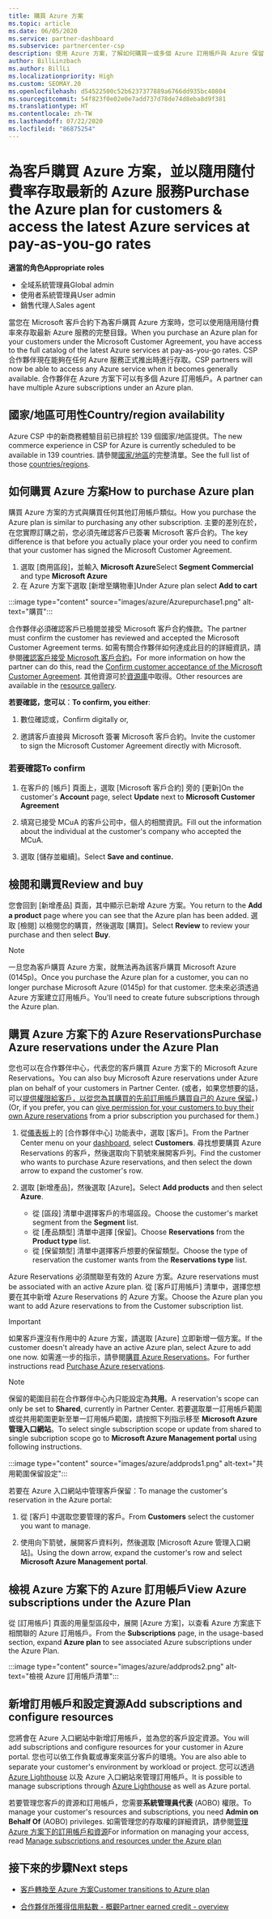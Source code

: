 ```yaml
---
title: 購買 Azure 方案
ms.topic: article
ms.date: 06/05/2020
ms.service: partner-dashboard
ms.subservice: partnercenter-csp
description: 使用 Azure 方案，了解如何購買一或多個 Azure 訂用帳戶與 Azure 保留，以設定資源及檢視或新增訂用帳戶。
author: BillLinzbach
ms.author: BillLi
ms.localizationpriority: High
ms.custom: SEOMAY.20
ms.openlocfilehash: d54522500c52b6237377889a6766dd935bc40804
ms.sourcegitcommit: 54f823f0e02e0e7add737d78de74d8eba8d9f381
ms.translationtype: HT
ms.contentlocale: zh-TW
ms.lasthandoff: 07/22/2020
ms.locfileid: "86875254"
---
```

# <a name="purchase-the-azure-plan-for-customers--access-the-latest-azure-services-at-pay-as-you-go-rates"></a><span data-ttu-id="d2781-103">為客戶購買 Azure 方案，並以隨用隨付費率存取最新的 Azure 服務</span><span class="sxs-lookup"><span data-stu-id="d2781-103">Purchase the Azure plan for customers & access the latest Azure services at pay-as-you-go rates</span></span>

<span data-ttu-id="d2781-104">**適當的角色**</span><span class="sxs-lookup"><span data-stu-id="d2781-104">**Appropriate roles**</span></span>
- <span data-ttu-id="d2781-105">全域系統管理員</span><span class="sxs-lookup"><span data-stu-id="d2781-105">Global admin</span></span>
- <span data-ttu-id="d2781-106">使用者系統管理員</span><span class="sxs-lookup"><span data-stu-id="d2781-106">User admin</span></span>
- <span data-ttu-id="d2781-107">銷售代理人</span><span class="sxs-lookup"><span data-stu-id="d2781-107">Sales agent</span></span>

<span data-ttu-id="d2781-108">當您在 Microsoft 客戶合約下為客戶購買 Azure 方案時，您可以使用隨用隨付費率來存取最新 Azure 服務的完整目錄。</span><span class="sxs-lookup"><span data-stu-id="d2781-108">When you purchase an Azure plan for your customers under the Microsoft Customer Agreement, you have access to the full catalog of the latest Azure services at pay-as-you-go rates.</span></span> <span data-ttu-id="d2781-109">CSP 合作夥伴現在能夠在任何 Azure 服務正式推出時進行存取。</span><span class="sxs-lookup"><span data-stu-id="d2781-109">CSP partners will now be able to access any Azure service when it becomes generally available.</span></span> <span data-ttu-id="d2781-110">合作夥伴在 Azure 方案下可以有多個 Azure 訂用帳戶。</span><span class="sxs-lookup"><span data-stu-id="d2781-110">A partner can have multiple Azure subscriptions under an Azure plan.</span></span> 

## <a name="countryregion-availability"></a><span data-ttu-id="d2781-111">國家/地區可用性</span><span class="sxs-lookup"><span data-stu-id="d2781-111">Country/region availability</span></span>
<span data-ttu-id="d2781-112">Azure CSP 中的新商務體驗目前已排程於 139 個國家/地區提供。</span><span class="sxs-lookup"><span data-stu-id="d2781-112">The new commerce experience in CSP for Azure is currently scheduled to be available in 139 countries.</span></span> <span data-ttu-id="d2781-113">請參閱[國家/地區](https://query.prod.cms.rt.microsoft.com/cms/api/am/binary/RE3QN0x)的完整清單。</span><span class="sxs-lookup"><span data-stu-id="d2781-113">See the full list of those [countries/regions](https://query.prod.cms.rt.microsoft.com/cms/api/am/binary/RE3QN0x).</span></span> 

## <a name="how-to-purchase-azure-plan"></a><span data-ttu-id="d2781-114">如何購買 Azure 方案</span><span class="sxs-lookup"><span data-stu-id="d2781-114">How to purchase Azure plan</span></span>

<span data-ttu-id="d2781-115">購買 Azure 方案的方式與購買任何其他訂用帳戶類似。</span><span class="sxs-lookup"><span data-stu-id="d2781-115">How you purchase the Azure plan is similar to purchasing any other subscription.</span></span> <span data-ttu-id="d2781-116">主要的差別在於，在您實際訂購之前，您必須先確認客戶已簽署 Microsoft 客戶合約。</span><span class="sxs-lookup"><span data-stu-id="d2781-116">The key difference is that before you actually place your order you need to confirm that your customer has signed the Microsoft Customer Agreement.</span></span>

1. <span data-ttu-id="d2781-117">選取 [商用區段]，並輸入 **Microsoft Azure**</span><span class="sxs-lookup"><span data-stu-id="d2781-117">Select **Segment Commercial** and type **Microsoft Azure**</span></span> 
2. <span data-ttu-id="d2781-118">在 Azure 方案下選取 [新增至購物車]</span><span class="sxs-lookup"><span data-stu-id="d2781-118">Under Azure plan select **Add to cart**</span></span>

:::image type="content" source="images/azure/Azurepurchase1.png" alt-text="購買":::

<span data-ttu-id="d2781-120">合作夥伴必須確認客戶已檢閱並接受 Microsoft 客戶合約條款。</span><span class="sxs-lookup"><span data-stu-id="d2781-120">The partner must confirm the customer has reviewed and accepted the Microsoft Customer Agreement terms.</span></span> <span data-ttu-id="d2781-121">如需有關合作夥伴如何達成此目的的詳細資訊，請參閱[確認客戶接受 Microsoft 客戶合約](https://docs.microsoft.com/partner-center/confirm-customer-agreement)。</span><span class="sxs-lookup"><span data-stu-id="d2781-121">For more information on how the partner can do this, read the [Confirm customer acceptance of the Microsoft Customer Agreement](https://docs.microsoft.com/partner-center/confirm-customer-agreement).</span></span> <span data-ttu-id="d2781-122">其他資源可於[資源庫](https://partner.microsoft.com/resources/collection/Microsoft-Customer-Agreement-in-the-CSP-program#/)中取得。</span><span class="sxs-lookup"><span data-stu-id="d2781-122">Other resources are available in the [resource gallery](https://partner.microsoft.com/resources/collection/Microsoft-Customer-Agreement-in-the-CSP-program#/).</span></span>

<span data-ttu-id="d2781-123">**若要確認，您可以**：</span><span class="sxs-lookup"><span data-stu-id="d2781-123">**To confirm, you either**:</span></span> 

1. <span data-ttu-id="d2781-124">數位確認或，</span><span class="sxs-lookup"><span data-stu-id="d2781-124">Confirm digitally or,</span></span>

2. <span data-ttu-id="d2781-125">邀請客戶直接與 Microsoft 簽署 Microsoft 客戶合約。</span><span class="sxs-lookup"><span data-stu-id="d2781-125">Invite the customer to sign the Microsoft Customer Agreement directly with Microsoft.</span></span> 

### <a name="to-confirm"></a><span data-ttu-id="d2781-126">若要確認</span><span class="sxs-lookup"><span data-stu-id="d2781-126">To confirm</span></span> 

1. <span data-ttu-id="d2781-127">在客戶的 [帳戶] 頁面上，選取 [Microsoft 客戶合約] 旁的 [更新]</span><span class="sxs-lookup"><span data-stu-id="d2781-127">On the customer's **Account** page, select **Update** next to **Microsoft Customer Agreement**</span></span>  

2. <span data-ttu-id="d2781-128">填寫已接受 MCuA 的客戶公司中，個人的相關資訊。</span><span class="sxs-lookup"><span data-stu-id="d2781-128">Fill out the information about the individual at the customer's company who accepted the MCuA.</span></span>

3. <span data-ttu-id="d2781-129">選取 [儲存並繼續]。</span><span class="sxs-lookup"><span data-stu-id="d2781-129">Select **Save and continue.**</span></span>  

## <a name="review-and-buy"></a><span data-ttu-id="d2781-130">檢閱和購買</span><span class="sxs-lookup"><span data-stu-id="d2781-130">Review and buy</span></span>

<span data-ttu-id="d2781-131">您會回到 [新增產品] 頁面，其中顯示已新增 Azure 方案。</span><span class="sxs-lookup"><span data-stu-id="d2781-131">You return to the **Add a product** page where you can see that the Azure plan has been added.</span></span> <span data-ttu-id="d2781-132">選取 [檢閱] 以檢閱您的購買，然後選取 [購買]。</span><span class="sxs-lookup"><span data-stu-id="d2781-132">Select **Review** to review your purchase and then select **Buy**.</span></span> 

>[!Note]
><span data-ttu-id="d2781-133">一旦您為客戶購買 Azure 方案，就無法再為該客戶購買 Microsoft Azure (0145p)。</span><span class="sxs-lookup"><span data-stu-id="d2781-133">Once you purchase the Azure plan for a customer, you can no longer purchase Microsoft Azure (0145p) for that customer.</span></span> <span data-ttu-id="d2781-134">您未來必須透過 Azure 方案建立訂用帳戶。</span><span class="sxs-lookup"><span data-stu-id="d2781-134">You'll need to create future subscriptions through the Azure plan.</span></span>

## <a name="purchase-azure-reservations-under-the-azure-plan"></a><span data-ttu-id="d2781-135">購買 Azure 方案下的 Azure Reservations</span><span class="sxs-lookup"><span data-stu-id="d2781-135">Purchase Azure reservations under the Azure Plan</span></span> 
  
<span data-ttu-id="d2781-136">您也可以在合作夥伴中心，代表您的客戶購買 Azure 方案下的 Microsoft Azure Reservations。</span><span class="sxs-lookup"><span data-stu-id="d2781-136">You can also buy Microsoft Azure reservations under Azure plan on behalf of your customers in Partner Center.</span></span> <span data-ttu-id="d2781-137">(或者，如果您想要的話，可以[提供權限給客戶，以從您為其購買的先前訂用帳戶購買自己的 Azure 保留](give-customers-permission.md)。)</span><span class="sxs-lookup"><span data-stu-id="d2781-137">(Or, if you prefer, you can [give permission for your customers to buy their own Azure reservations](give-customers-permission.md) from a prior subscription you purchased for them.)</span></span>

1. <span data-ttu-id="d2781-138">從[儀表板](https://partner.microsoft.com/dashboard/)上的 [合作夥伴中心] 功能表中，選取 [客戶]。</span><span class="sxs-lookup"><span data-stu-id="d2781-138">From the Partner Center menu on your [dashboard](https://partner.microsoft.com/dashboard/), select **Customers**.</span></span> <span data-ttu-id="d2781-139">尋找想要購買 Azure Reservations 的客戶，然後選取向下箭號來展開客戶列。</span><span class="sxs-lookup"><span data-stu-id="d2781-139">Find the customer who wants to purchase Azure reservations, and then select the down arrow to expand the customer's row.</span></span>

2. <span data-ttu-id="d2781-140">選取 [新增產品]，然後選取 [Azure]。</span><span class="sxs-lookup"><span data-stu-id="d2781-140">Select **Add products** and then select **Azure**.</span></span> 

   - <span data-ttu-id="d2781-141">從 [區段] 清單中選擇客戶的市場區段。</span><span class="sxs-lookup"><span data-stu-id="d2781-141">Choose the customer's market segment from the **Segment** list.</span></span>
   - <span data-ttu-id="d2781-142">從 [產品類型] 清單中選擇 [保留]。</span><span class="sxs-lookup"><span data-stu-id="d2781-142">Choose **Reservations** from the **Product type** list.</span></span>
   - <span data-ttu-id="d2781-143">從 [保留類型] 清單中選擇客戶想要的保留類型。</span><span class="sxs-lookup"><span data-stu-id="d2781-143">Choose the type of reservation the customer wants from the **Reservations type** list.</span></span>

<span data-ttu-id="d2781-144">Azure Reservations 必須關聯至有效的 Azure 方案。</span><span class="sxs-lookup"><span data-stu-id="d2781-144">Azure reservations must be associated with an active Azure plan.</span></span> <span data-ttu-id="d2781-145">從 [客戶訂用帳戶] 清單中，選擇您想要在其中新增 Azure Reservations 的 Azure 方案。</span><span class="sxs-lookup"><span data-stu-id="d2781-145">Choose the Azure plan you want to add Azure reservations to from the Customer subscription list.</span></span> 

>[!Important] 
><span data-ttu-id="d2781-146">如果客戶還沒有作用中的 Azure 方案，請選取 [Azure] 立即新增一個方案。</span><span class="sxs-lookup"><span data-stu-id="d2781-146">If the customer doesn't already have an active Azure plan, select Azure to add one now.</span></span> <span data-ttu-id="d2781-147">如需進一步的指示，請參閱[購買 Azure Reservations](https://docs.microsoft.com/partner-center/azure-reservations-buying#purchase-azure-reservations)。</span><span class="sxs-lookup"><span data-stu-id="d2781-147">For further instructions read [Purchase Azure reservations](https://docs.microsoft.com/partner-center/azure-reservations-buying#purchase-azure-reservations).</span></span>

>[!Note] 
><span data-ttu-id="d2781-148">保留的範圍目前在合作夥伴中心內只能設定為**共用**。</span><span class="sxs-lookup"><span data-stu-id="d2781-148">A reservation's scope can only be set to **Shared**, currently in Partner Center.</span></span> <span data-ttu-id="d2781-149">若要選取單一訂用帳戶範圍或從共用範圍更新至單一訂用帳戶範圍，請按照下列指示移至 **Microsoft Azure 管理入口網站**。</span><span class="sxs-lookup"><span data-stu-id="d2781-149">To select single subscription scope or update from shared to single subcription scope go to **Microsoft Azure Management portal** using following instructions.</span></span> 

:::image type="content" source="images/azure/addprods1.png" alt-text="共用範圍保留設定":::

<span data-ttu-id="d2781-151">若要在 Azure 入口網站中管理客戶保留：</span><span class="sxs-lookup"><span data-stu-id="d2781-151">To manage the customer's reservation in the Azure portal:</span></span> 

1. <span data-ttu-id="d2781-152">從 [客戶] 中選取您要管理的客戶。</span><span class="sxs-lookup"><span data-stu-id="d2781-152">From **Customers** select the customer you want to manage.</span></span> 

2. <span data-ttu-id="d2781-153">使用向下箭號，展開客戶資料列，然後選取 [Microsoft Azure 管理入口網站]。</span><span class="sxs-lookup"><span data-stu-id="d2781-153">Using the down arrow, expand the customer's row and select **Microsoft Azure Management portal**.</span></span>  
 
## <a name="view-azure-subscriptions-under-the-azure-plan"></a><span data-ttu-id="d2781-154">檢視 Azure 方案下的 Azure 訂用帳戶</span><span class="sxs-lookup"><span data-stu-id="d2781-154">View Azure subscriptions under the Azure Plan</span></span>

<span data-ttu-id="d2781-155">從 [訂用帳戶] 頁面的用量型區段中，展開 [Azure 方案]，以查看 Azure 方案底下相關聯的 Azure 訂用帳戶。</span><span class="sxs-lookup"><span data-stu-id="d2781-155">From the **Subscriptions** page, in the usage-based section, expand **Azure plan** to see associated Azure subscriptions under the Azure Plan.</span></span>

:::image type="content" source="images/azure/addprods2.png" alt-text="檢視 Azure 訂用帳戶清單"::: 


## <a name="add-subscriptions-and-configure-resources"></a><span data-ttu-id="d2781-157">新增訂用帳戶和設定資源</span><span class="sxs-lookup"><span data-stu-id="d2781-157">Add subscriptions and configure resources</span></span>

<span data-ttu-id="d2781-158">您將會在 Azure 入口網站中新增訂用帳戶，並為您的客戶設定資源。</span><span class="sxs-lookup"><span data-stu-id="d2781-158">You will add subscriptions and configure resources for your customer in Azure portal.</span></span> <span data-ttu-id="d2781-159">您也可以依工作負載或專案來區分客戶的環境。</span><span class="sxs-lookup"><span data-stu-id="d2781-159">You are also able to separate your customer's environment by workload or project.</span></span> <span data-ttu-id="d2781-160">您可以透過 [Azure Lighthouse](https://azure.microsoft.com/services/azure-lighthouse/) 以及 Azure 入口網站來管理訂用帳戶。</span><span class="sxs-lookup"><span data-stu-id="d2781-160">It is possible to manage subscriptions through [Azure Lighthouse](https://azure.microsoft.com/services/azure-lighthouse/) as well as Azure portal.</span></span> 

<span data-ttu-id="d2781-161">若要管理您客戶的資源和訂用帳戶，您需要**系統管理員代表** (AOBO) 權限。</span><span class="sxs-lookup"><span data-stu-id="d2781-161">To manage your customer's resources and subscriptions, you need **Admin on Behalf Of** (AOBO) privileges.</span></span> <span data-ttu-id="d2781-162">如需管理您的存取權的詳細資訊，請參閱[管理 Azure 方案下的訂用帳戶和資源](azure-plan-manage.md)</span><span class="sxs-lookup"><span data-stu-id="d2781-162">For information on managing your access, read [Manage subscriptions and resources under the Azure plan](azure-plan-manage.md)</span></span>

## <a name="next-steps"></a><span data-ttu-id="d2781-163">接下來的步驟</span><span class="sxs-lookup"><span data-stu-id="d2781-163">Next steps</span></span>

- [<span data-ttu-id="d2781-164">客戶轉換至 Azure 方案</span><span class="sxs-lookup"><span data-stu-id="d2781-164">Customer transitions to Azure plan</span></span>](azure-plan-transition.md)

- [<span data-ttu-id="d2781-165">合作夥伴所獲得信用點數 - 概觀</span><span class="sxs-lookup"><span data-stu-id="d2781-165">Partner earned credit - overview</span></span>](partner-earned-credit.md)
